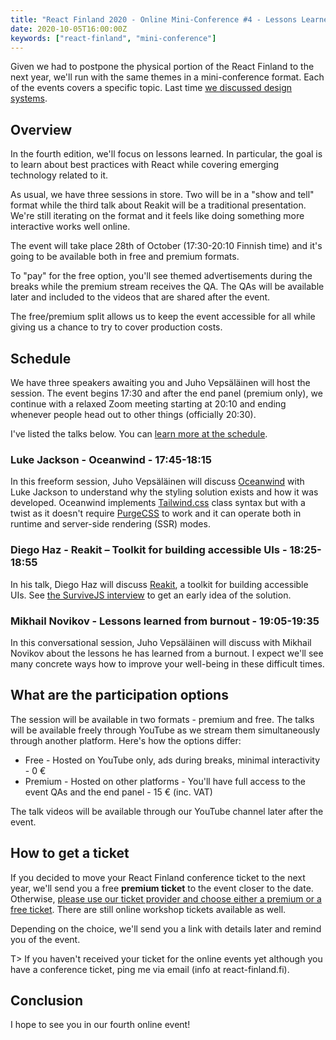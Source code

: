 ```yaml
---
title: "React Finland 2020 - Online Mini-Conference #4 - Lessons Learned"
date: 2020-10-05T16:00:00Z
keywords: ["react-finland", "mini-conference"]
---
```


Given we had to postpone the physical portion of the React Finland to the next year, we'll run with the same themes in a mini-conference format. Each of the events covers a specific topic. Last time [we discussed design systems](/blog/rf-2020-online-mini-conf-vol-3-recap/).

## Overview

In the fourth edition, we'll focus on lessons learned. In particular, the goal is to learn about best practices with React while covering emerging technology related to it.

As usual, we have three sessions in store. Two will be in a "show and tell" format while the third talk about Reakit will be a traditional presentation. We're still iterating on the format and it feels like doing something more interactive works well online.

The event will take place 28th of October (17:30-20:10 Finnish time) and it's going to be available both in free and premium formats.

To "pay" for the free option, you'll see themed advertisements during the breaks while the premium stream receives the QA. The QAs will be available later and included to the videos that are shared after the event.

The free/premium split allows us to keep the event accessible for all while giving us a chance to try to cover production costs.

## Schedule

We have three speakers awaiting you and Juho Vepsäläinen will host the session. The event begins 17:30 and after the end panel (premium only), we continue with a relaxed Zoom meeting starting at 20:10 and ending whenever people head out to other things (officially 20:30).

I've listed the talks below. You can [learn more at the schedule](/schedule/).

### Luke Jackson - Oceanwind - 17:45-18:15

In this freeform session, Juho Vepsäläinen will discuss [Oceanwind](https://github.com/lukejacksonn/oceanwind) with Luke Jackson to understand why the styling solution exists and how it was developed. Oceanwind implements [Tailwind.css](https://tailwindcss.com/) class syntax but with a twist as it doesn't require [PurgeCSS](https://github.com/FullHuman/purgecss) to work and it can operate both in runtime and server-side rendering (SSR) modes.

### Diego Haz - Reakit – Toolkit for building accessible UIs - 18:25-18:55

In his talk, Diego Haz will discuss [Reakit](https://reakit.io/), a toolkit for building accessible UIs. See [the SurviveJS interview](https://survivejs.com/blog/reakit-interview/) to get an early idea of the solution.

### Mikhail Novikov - Lessons learned from burnout - 19:05-19:35

In this conversational session, Juho Vepsäläinen will discuss with Mikhail Novikov about the lessons he has learned from a burnout. I expect we'll see many concrete ways how to improve your well-being in these difficult times.

## What are the participation options

The session will be available in two formats - premium and free. The talks will be available freely through YouTube as we stream them simultaneously through another platform. Here's how the options differ:

- Free - Hosted on YouTube only, ads during breaks, minimal interactivity - 0 €
- Premium - Hosted on other platforms - You'll have full access to the event QAs and the end panel - 15 € (inc. VAT)

The talk videos will be available through our YouTube channel later after the event.

## How to get a ticket

If you decided to move your React Finland conference ticket to the next year, we'll send you a free **premium ticket** to the event closer to the date. Otherwise, [please use our ticket provider and choose either a premium or a free ticket](https://fienta.com/react-finland-2020?e8677b7f3a2f2d38052763b8d1cd9117). There are still online workshop tickets available as well.

Depending on the choice, we'll send you a link with details later and remind you of the event.

T> If you haven't received your ticket for the online events yet although you have a conference ticket, ping me via email (info at react-finland.fi).

## Conclusion

I hope to see you in our fourth online event!
